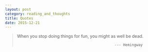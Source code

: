 ```yaml
---
layout: post
category: reading_and_thoughts
title: Quotes
date: 2015-12-21
---
```


> When you stop doing things for fun, you might as well be dead.
>
>                                                  --- Hemingway